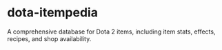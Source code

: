 # dota-itempedia
A comprehensive database for Dota 2 items, including item stats, effects, recipes, and shop availability.
